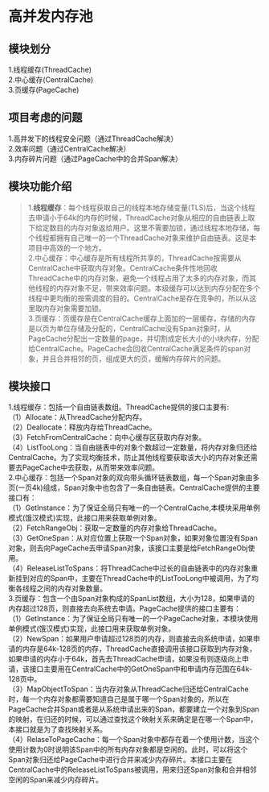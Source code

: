 # 高并发内存池  
## 模块划分  
1.线程缓存(ThreadCache)  
2.中心缓存(CentralCache)  
3.页缓存(PageCache)  
## 项目考虑的问题  
1.高并发下的线程安全问题（通过ThreadCache解决）  
2.效率问题（通过CentralCache解决）  
3.内存碎片问题（通过PageCache中的合并Span解决）  
## 模块功能介绍  
>1.**线程缓存**：每个线程获取自己的线程本地存储变量(TLS)后，当这个线程去申请小于64k的内存的时候，ThreadCache对象从相应的自由链表上取下给定数目的内存对象返给用户。这里不需要加锁，通过线程本地存储，每个线程都拥有自己唯一的一个ThreadCache对象来维护自由链表。这是本项目中高效的一个地方。  
2.中心缓存：中心缓存是所有线程所共享的，ThreadCache按需要从CentralCache中获取内存对象。CentralCache条件性地回收ThreadCache中的内存对象，避免一个线程占用了太多的内存对象，而其他线程的内存对象不足，带来效率问题。本级缓存可以达到内存分配在多个线程中更均衡的按需调度的目的。CentralCache是存在竞争的，所以从这里取内存对象需要加锁。  
3.页缓存：页缓存是在CentralCache缓存上面加的一层缓存，存储的内存是以页为单位存储及分配的，CentralCache没有Span对象时，从PageCache分配出一定数量的page，并切割成定长大小的小块内存，分配给CentralCache。PageCache会回收CentralCache满足条件的span对象，并且合并相邻的页，组成更大的页，缓解内存碎片的问题。  
## 模块接口  
1.线程缓存：包括一个自由链表数组。ThreadCache提供的接口主要有:  
（1）Allocate：从ThreadCache分配内存。  
（2）Deallocate：释放内存给ThreadCache。  
（3）FetchFromCentralCache：向中心缓存区获取内存对象。  
（4）ListTooLong：当自由链表中的对象个数超过一定数量，将内存对象归还给CentralCache。为了实现均衡技术，防止其他线程要获取该大小的内存对象还需要去PageCache中去获取，从而带来效率问题。  
2.中心缓存：包括一个Span对象的双向带头循环链表数组，每一个Span对象由多页(一页4k)组成，Span对象中也包含了一条自由链表。CentralCache提供的主要接口有：  
（1）GetInstance：为了保证全局只有唯一的一个CentralCache,本模块采用单例模式(饿汉模式)实现，此接口用来获取单例对象。  
（2）FetchRangeObj：获取一定数量的内存对象给ThreadCache。  
（3）GetOneSpan：从对应位置上获取一个Span对象，如果对象位置没有Span对象，则去向PageCache去申请Span对象，该接口主要是给FetchRangeObj使用。  
（4）ReleaseListToSpans：将ThreadCache中过长的自由链表中的内存对象重新挂到对应的Span中，主要在ThreadCache中的ListTooLong中被调用，为了均衡各线程之间的内存对象数量。  
3.页缓存：包含一个由Span对象构成的SpanList数组，大小为128，如果申请的内存超过128页，则直接去向系统去申请。PageCache提供的接口主要有：  
（1）GetInstance：为了保证全局只有唯一的一个PageCache对象，本模块使用单例模式(饿汉模式)实现，此接口用来获取单例对象。  
（2）NewSpan：如果用户申请超过128页的内存，则直接去向系统申请，如果申请的内存是64k-128页的内存，ThreadCache直接调用该接口获取到内存对象，如果申请的内存小于64k，首先去ThreadCache申请，如果没有则逐级向上申请，该接口主要用在CentralCache中的GetOneSpan中和申请内存范围在64k-128页中。  
（3）MapObjectToSpan：当内存对象从ThreadCache归还给CentralCache时，每一个内存对象都需要知道自己是属于哪一个Span对象的，所以在PageCache合并Span或者是从系统申请出来的Span，都要建立一个对象到Span的映射，在归还的时候，可以通过查找这个映射关系来确定是在哪一个Span中，本接口就是为了查找映射关系。  
（4）RelaseToPageCache：每一个Span对象中都存在着一个使用计数，当这个使用计数为0时说明该Span中的所有内存对象都是空闲的。此时，可以将这个Span对象归还给PageCache中进行合并来减少内存碎片。本接口主要在CentralCache中的ReleaseListToSpans被调用，用来归还Span对象和合并相邻空闲的Span来减少内存碎片。
